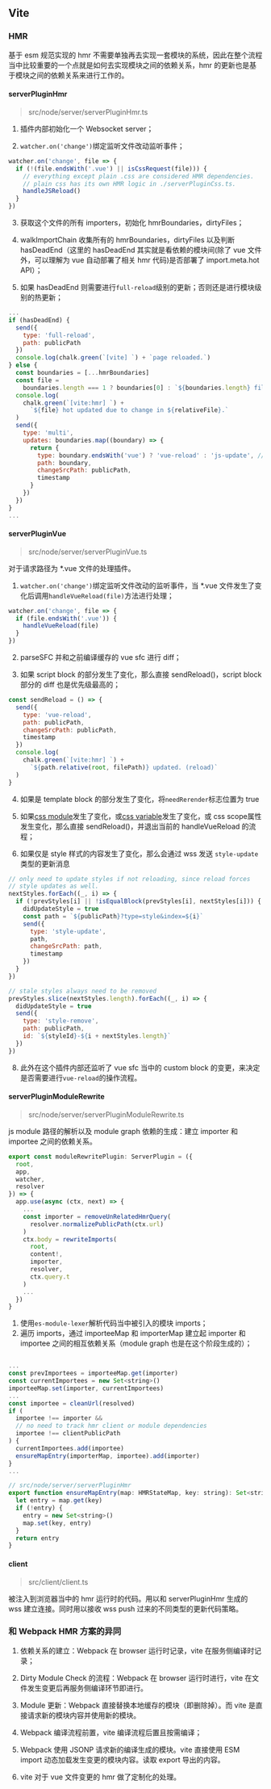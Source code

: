 ## Vite

### HMR

基于 esm 规范实现的 hmr 不需要单独再去实现一套模块的系统，因此在整个流程当中比较重要的一个点就是如何去实现模块之间的依赖关系，hmr 的更新也是基于模块之间的依赖关系来进行工作的。

#### serverPluginHmr

> src/node/server/serverPluginHmr.ts

1. 插件内部初始化一个 Websocket server；

2. `watcher.on('change')`绑定监听文件改动监听事件；

```javascript
watcher.on('change', file => {
  if (!(file.endsWith('.vue') || isCssRequest(file))) {
    // everything except plain .css are considered HMR dependencies.
    // plain css has its own HMR logic in ./serverPluginCss.ts.
    handleJSReload()
  }
})
```

3. 获取这个文件的所有 importers，初始化 hmrBoundaries，dirtyFiles；

4. walkImportChain 收集所有的 hmrBoundaries，dirtyFiles 以及判断 hasDeadEnd（这里的 hasDeadEnd 其实就是看依赖的模块间(除了 vue 文件外，可以理解为 vue 自动部署了相关 hmr 代码)是否部署了 import.meta.hot API）；

5. 如果 hasDeadEnd 则需要进行`full-reload`级别的更新；否则还是进行模块级别的热更新；

```javascript
...
if (hasDeadEnd) {
  send({
    type: 'full-reload',
    path: publicPath
  })
  console.log(chalk.green(`[vite] `) + `page reloaded.`)
} else {
  const boundaries = [...hmrBoundaries]
  const file =
    boundaries.length === 1 ? boundaries[0] : `${boundaries.length} files`
  console.log(
    chalk.green(`[vite:hmr] `) +
      `${file} hot updated due to change in ${relativeFile}.`
  )
  send({
    type: 'multi',
    updates: boundaries.map((boundary) => {
      return {
        type: boundary.endsWith('vue') ? 'vue-reload' : 'js-update', // 如果是 vue 文件那么是 vue-reload 类型的更新，如果是 js 文件，那么是 js-update 类型的更新
        path: boundary,
        changeSrcPath: publicPath,
        timestamp
      }
    })
  })
}
...
```

#### serverPluginVue

> src/node/server/serverPluginVue.ts

对于请求路径为 *.vue 文件的处理插件。

1. `watcher.on('change')`绑定监听文件改动的监听事件，当 *.vue 文件发生了变化后调用`handleVueReload(file)`方法进行处理；

```javascript
watcher.on('change', file => {
  if (file.endsWith('.vue')) {
    handleVueReload(file)
  }
})
```

2. parseSFC 并和之前编译缓存的 vue sfc 进行 diff；

3. 如果 script block 的部分发生了变化，那么直接 sendReload()，script block 部分的 diff 也是优先级最高的；

```javascript
const sendReload = () => {
  send({
    type: 'vue-reload',
    path: publicPath,
    changeSrcPath: publicPath,
    timestamp
  })
  console.log(
    chalk.green(`[vite:hmr] `) +
      `${path.relative(root, filePath)} updated. (reload)`
  )
}
```

4. 如果是 template block 的部分发生了变化，将`needRerender`标志位置为 true

5. 如果[css module](https://github.com/vitejs/vite#css-modules)发生了变化，或[css variable](https://github.com/vitejs/vite#css-pre-processors)发生了变化，或 css scope属性发生变化，那么直接 sendReload()，并退出当前的 handleVueReload 的流程；

7. 如果仅是 style 样式的内容发生了变化，那么会通过 wss 发送 `style-update` 类型的更新消息

```javascript
// only need to update styles if not reloading, since reload forces
// style updates as well.
nextStyles.forEach((_, i) => {
  if (!prevStyles[i] || !isEqualBlock(prevStyles[i], nextStyles[i])) {
    didUpdateStyle = true
    const path = `${publicPath}?type=style&index=${i}`
    send({
      type: 'style-update',
      path,
      changeSrcPath: path,
      timestamp
    })
  }
})

// stale styles always need to be removed
prevStyles.slice(nextStyles.length).forEach((_, i) => {
  didUpdateStyle = true
  send({
    type: 'style-remove',
    path: publicPath,
    id: `${styleId}-${i + nextStyles.length}`
  })
})
```

8. 此外在这个插件内部还监听了 vue sfc 当中的 custom block 的变更，来决定是否需要进行`vue-reload`的操作流程。

#### serverPluginModuleRewrite

> src/node/server/serverPluginModuleRewrite.ts

js module 路径的解析以及 module graph 依赖的生成：建立 importer 和 importee 之间的依赖关系。

```javascript
export const moduleRewritePlugin: ServerPlugin = ({
  root,
  app,
  watcher,
  resolver
}) => {
  app.use(async (ctx, next) => {
    ...
    const importer = removeUnRelatedHmrQuery(
      resolver.normalizePublicPath(ctx.url)
    )
    ctx.body = rewriteImports(
      root,
      content!,
      importer,
      resolver,
      ctx.query.t
    )
    ...
  })
}
```

1. 使用`es-module-lexer`解析代码当中被引入的模块 imports；
2. 遍历 imports，通过 importeeMap 和 importerMap 建立起 importer 和 importee 之间的相互依赖关系（module graph 也是在这个阶段生成的）；

```javascript

...
const prevImportees = importeeMap.get(importer)
const currentImportees = new Set<string>()
importeeMap.set(importer, currentImportees)
...
const importee = cleanUrl(resolved)
if (
  importee !== importer &&
  // no need to track hmr client or module dependencies
  importee !== clientPublicPath
) {
  currentImportees.add(importee)
  ensureMapEntry(importerMap, importee).add(importer)
}
...

// src/node/server/serverPluginHmr
export function ensureMapEntry(map: HMRStateMap, key: string): Set<string> {
  let entry = map.get(key)
  if (!entry) {
    entry = new Set<string>()
    map.set(key, entry)
  }
  return entry
}
```

#### client

> src/client/client.ts

被注入到浏览器当中的 hmr 运行时的代码。用以和 serverPluginHmr 生成的 wss 建立连接。同时用以接收 wss push 过来的不同类型的更新代码策略。


### 和 Webpack HMR 方案的异同

1. 依赖关系的建立：Webpack 在 browser 运行时记录，vite 在服务侧编译时记录；

2. Dirty Module Check 的流程：Webpack 在 browser 运行时进行，vite 在文件发生变更后再服务侧编译环节即进行。

3. Module 更新：Webpack 直接替换本地缓存的模块（即删除掉）。而 vite 是直接请求新的模块内容并使用新的模块。

4. Webpack 编译流程前置，vite 编译流程后置且按需编译；

5. Webpack 使用 JSONP 请求新的编译生成的模块。vite 直接使用 ESM import 动态加载发生变更的模块内容。读取 export 导出的内容。

6. vite 对于 vue 文件变更的 hmr 做了定制化的处理。